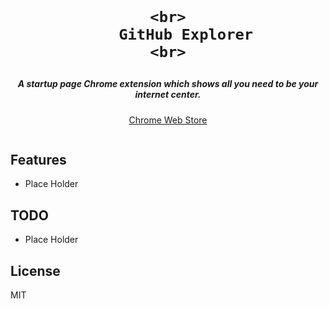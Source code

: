 <h1 align="center">
	<br>
	
	<br>
		GitHub Explorer
	<br>
</h1>
<h5 align="center">A startup page Chrome extension which shows all you need to be your internet center.</h5>
<p align="center"><a href="https://chrome.google.com/webstore/" target="_blank">Chrome Web Store</a></p>

<p align="center">
  <img src="">
</p>

## Features
- Place Holder

## TODO
- Place Holder  

## License
MIT

